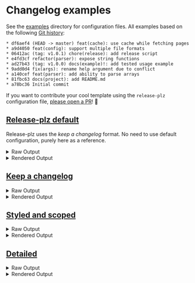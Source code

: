 # Changelog examples

See the
[examples](https://github.com/MarcoIeni/release-plz/tree/main/examples)
directory for configuration files. All examples based on the following [Git
history](https://github.com/orhun/git-cliff-readme-example):

```log
* df6aef4 (HEAD -> master) feat(cache): use cache while fetching pages
* a9d4050 feat(config): support multiple file formats
* 06412ac (tag: v1.0.1) chore(release): add release script
* e4fd3cf refactor(parser): expose string functions
* ad27b43 (tag: v1.0.0) docs(example)!: add tested usage example
* 9add0d4 fix(args): rename help argument due to conflict
* a140cef feat(parser): add ability to parse arrays
* 81fbc63 docs(project): add README.md
* a78bc36 Initial commit
```

If you want to contribute your cool template using the `release-plz`
configuration file, [please open a
PR](https://github.com/MarcoIeni/release-plz/blob/main/CONTRIBUTING.md)! 🙏

## [Release-plz default](https://github.com/MarcoIeni/release-plz/tree/main/examples/default.toml)

Release-plz uses the *keep a changelog* format. No need to use default
configuration, purely here as a reference.

<details>
  <summary>Raw Output</summary>

```text
# Changelog

All notable changes to this project will be documented in this file.

The format is based on [Keep a Changelog](https://keepachangelog.com/en/1.0.0/),
and this project adheres to [Semantic Versioning](https://semver.org/spec/v2.0.0.html).

## [Unreleased]

### Added

- Support multiple file formats

### Changed

- Use cache while fetching pages

## [1.0.1](https://github.com/orhun/git-cliff-readme-example/compare/v1.0.0...v1.0.1) - 2021-07-18

### Added

- Add release script

### Changed

- Expose string functions

## [1.0.0] - 2021-07-18

### Added

- Add README.md
- Add ability to parse arrays
- Add tested usage example

### Fixed

- Rename help argument due to conflict
```

</details>

<details>
  <summary>Rendered Output</summary>

```mdx-code-block
# Changelog

All notable changes to this project will be documented in this file.

The format is based on [Keep a Changelog](https://keepachangelog.com/en/1.0.0/),
and this project adheres to [Semantic Versioning](https://semver.org/spec/v2.0.0.html).

## [Unreleased]

### Added

- Support multiple file formats

### Changed

- Use cache while fetching pages

## [1.0.1](https://github.com/orhun/git-cliff-readme-example/compare/v1.0.0...v1.0.1) - 2021-07-18

### Added

- Add release script

### Changed

- Expose string functions

## [1.0.0] - 2021-07-18

### Added

- Add README.md
- Add ability to parse arrays
- Add tested usage example

### Fixed

- Rename help argument due to conflict
```

</details>

## [Keep a changelog](https://github.com/MarcoIeni/release-plz/tree/main/examples/keepachangelog.toml)

<details>
  <summary>Raw Output</summary>

```text
# Changelog

All notable changes to this project will be documented in this file.

The format is based on [Keep a Changelog](https://keepachangelog.com/en/1.0.0/),
and this project adheres to [Semantic Versioning](https://semver.org/spec/v2.0.0.html).

## [Unreleased]

### Added

- Support multiple file formats

### Changed

- Use cache while fetching pages

## [1.0.1] - 2021-07-18

### Added

- Add release script

### Changed

- Expose string functions

## [1.0.0] - 2021-07-18

### Added

- Add README.md
- Add ability to parse arrays
- Add tested usage example

### Fixed

- Rename help argument due to conflict

[unreleased]: https://github.com/orhun/git-cliff-readme-example/compare/v1.0.1...HEAD
[1.0.1]: https://github.com/orhun/git-cliff-readme-example/compare/v1.0.0...v1.0.1
```

</details>

<details>
  <summary>Rendered Output</summary>

```mdx-code-block
# Changelog

All notable changes to this project will be documented in this file.

The format is based on [Keep a Changelog](https://keepachangelog.com/en/1.0.0/),
and this project adheres to [Semantic Versioning](https://semver.org/spec/v2.0.0.html).

## [Unreleased]

### Added

- Support multiple file formats

### Changed

- Use cache while fetching pages

## [1.0.1] - 2021-07-18

### Added

- Add release script

### Changed

- Expose string functions

## [1.0.0] - 2021-07-18

### Added

- Add README.md
- Add ability to parse arrays
- Add tested usage example

### Fixed

- Rename help argument due to conflict

[unreleased]: https://github.com/orhun/git-cliff-readme-example/compare/v1.0.1...HEAD
[1.0.1]: https://github.com/orhun/git-cliff-readme-example/compare/v1.0.0...v1.0.1
```

</details>

## [Styled and scoped](https://github.com/MarcoIeni/release-plz/tree/main/examples/styled-scoped.toml)

<details>
  <summary>Raw Output</summary>

```text
# Changelog

All notable changes to this project will be documented in this file.

The format is based on [Keep a Changelog](https://keepachangelog.com/en/1.0.0/),
and this project adheres to [Semantic Versioning](https://semver.org/spec/v2.0.0.html).

## [Unreleased]

### ⛰️  Features

- feat(config): support multiple file formats ([a9d4050](a9d4050212a18f6b3bd76e2e41fbb9045d268b80))
- feat(cache): use cache while fetching pages ([df6aef4](df6aef41292f3ffe5887754232e6ea7831c50ba5))

## [1.0.1](https://github.com/orhun/git-cliff-readme-example/compare/v1.0.0...v1.0.1)

### 🚜 Refactor

- refactor(parser): expose string functions ([e4fd3cf](e4fd3cf8e2e6f49c0b57f66416e886c37cbb3715))

### ⚙️ Miscellaneous Tasks

- chore(release): add release script ([06412ac](06412ac1dd4071006c465dde6597a21d4367a158))

## [1.0.0] - 2021-07-18

### ⛰️  Features

- feat(parser): add ability to parse arrays ([a140cef](a140cef0405e0bcbfb5de44ff59e091527d91b38))

### 🐛 Bug Fixes

- fix(args): rename help argument due to conflict ([9add0d4](9add0d4616dc95a6ea8b01d5e4d233876b6e5e00))

### 📚 Documentation

- docs(project): add README.md ([81fbc63](81fbc6365484abf0b4f4b05d384175763ad8db44))
- docs(example)!: add tested usage example ([ad27b43](ad27b43e8032671afb4809a1a3ecf12f45c60e0e))
```

</details>

<details>
  <summary>Rendered Output</summary>

```mdx-code-block
# Changelog

All notable changes to this project will be documented in this file.

The format is based on [Keep a Changelog](https://keepachangelog.com/en/1.0.0/),
and this project adheres to [Semantic Versioning](https://semver.org/spec/v2.0.0.html).

## [Unreleased]

### ⛰️  Features

- feat(config): support multiple file formats (a9d4050)
- feat(cache): use cache while fetching pages (df6aef4)

## [1.0.1](https://github.com/orhun/git-cliff-readme-example/compare/v1.0.0...v1.0.1)

### 🚜 Refactor

- refactor(parser): expose string functions (e4fd3cf)

### ⚙️ Miscellaneous Tasks

- chore(release): add release script (06412ac)

## [1.0.0] - 2021-07-18

### ⛰️  Features

- feat(parser): add ability to parse arrays (a140cef)

### 🐛 Bug Fixes

- fix(args): rename help argument due to conflict (9add0d4)

### 📚 Documentation

- docs(project): add README.md (81fbc63)
- docs(example)!: add tested usage example (ad27b43)
```

</details>


## [Detailed](https://github.com/MarcoIeni/release-plz/tree/main/examples/detailed.toml)

<details>
  <summary>Raw Output</summary>

```text
# Changelog

All notable changes to this project will be documented in this file.

## [unreleased]

### Features

- Support multiple file formats ([a9d4050](a9d4050212a18f6b3bd76e2e41fbb9045d268b80))
- Use cache while fetching pages ([df6aef4](df6aef41292f3ffe5887754232e6ea7831c50ba5))

## [1.0.1] - 2021-07-18

[ad27b43](ad27b43e8032671afb4809a1a3ecf12f45c60e0e)...[06412ac](06412ac1dd4071006c465dde6597a21d4367a158)

### Miscellaneous Tasks

- Add release script ([06412ac](06412ac1dd4071006c465dde6597a21d4367a158))

### Refactor

- Expose string functions ([e4fd3cf](e4fd3cf8e2e6f49c0b57f66416e886c37cbb3715))

## [1.0.0] - 2021-07-18

### Bug Fixes

- Rename help argument due to conflict ([9add0d4](9add0d4616dc95a6ea8b01d5e4d233876b6e5e00))

### Documentation

- Add README.md ([81fbc63](81fbc6365484abf0b4f4b05d384175763ad8db44))
- Add tested usage example ([ad27b43](ad27b43e8032671afb4809a1a3ecf12f45c60e0e))

### Features

- Add ability to parse arrays ([a140cef](a140cef0405e0bcbfb5de44ff59e091527d91b38))
```

</details>

<details>
  <summary>Rendered Output</summary>

```mdx-code-block
# Changelog

All notable changes to this project will be documented in this file.

## [unreleased]

### Features

- Support multiple file formats (a9d4050)
- Use cache while fetching pages (df6aef4)

## [1.0.1] - 2021-07-18

ad27b43...06412ac

### Miscellaneous Tasks

- Add release script (06412ac)

### Refactor

- Expose string functions (e4fd3cf)

## [1.0.0] - 2021-07-18

### Bug Fixes

- Rename help argument due to conflict (9add0d4)

### Documentation

- Add README.md (81fbc63)
- Add tested usage example (ad27b43)

### Features

- Add ability to parse arrays (a140cef)
```

</details>
